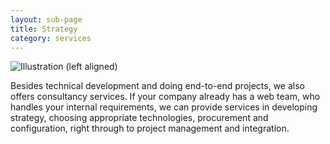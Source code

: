 ```yaml
---
layout: sub-page
title: Strategy
category: services
---
```


![Illustration (left aligned)](/media/implementation-dp.svg)

Besides technical development and doing end-to-end projects, we also offers consultancy services. If your company already has a web team, who handles your internal requirements, we can provide services in developing strategy, choosing appropriate technologies, procurement and configuration, right through to project management and integration. 
